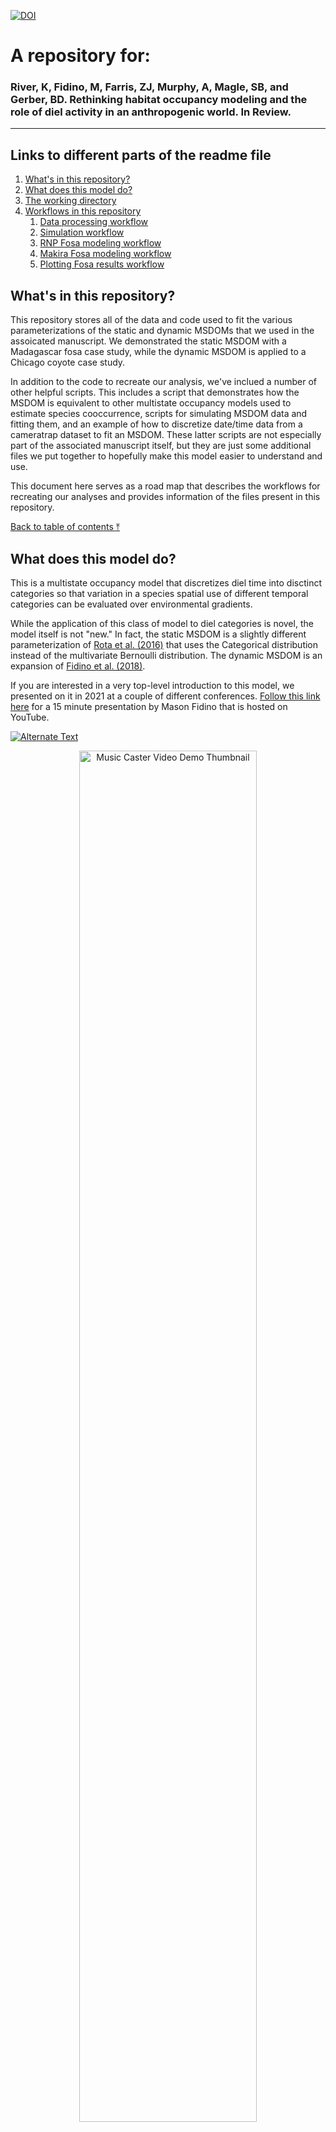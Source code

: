 [![DOI](https://zenodo.org/badge/DOI/10.5281/zenodo.5828410.svg)](https://doi.org/10.5281/zenodo.5828410)


# A repository for:

### River, K, Fidino, M, Farris, ZJ, Murphy, A, Magle, SB, and Gerber, BD. Rethinking habitat occupancy modeling and the role of diel activity in an anthropogenic world. In Review.
---


## Links to different parts of the readme file

1. [What's in this repository?](#whats-in-this-repository)
2. [What does this model do?](#what-does-this-model-do)
3. [The working directory](#the-working-directory)
4. [Workflows in this repository](#workflows-in-this-repository)
	1. [Data processing workflow](#data-processing-workflow)
	2. [Simulation workflow](#simulation-workflow)
	3. [RNP Fosa modeling workflow](#rnp-fosa-modeling-workflow)
	4. [Makira Fosa modeling workflow](#makira-fosa-modeling-workflow)
	5. [Plotting Fosa results workflow](#plotting-fosa-results-workflow)



## What's in this repository?

This repository stores all of the data and code used to fit the various parameterizations of the static and dynamic MSDOMs that we used in the assoicated manuscript. We demonstrated the static MSDOM with a Madagascar fosa case study, while the dynamic MSDOM is applied to a Chicago coyote case study. 

In addition to the code to recreate our analysis, we've inclued a number of other helpful scripts. This includes a script that demonstrates how the MSDOM is equivalent to other multistate occupancy models used to estimate species cooccurrence, scripts for simulating MSDOM data and fitting them, and an example of how to discretize date/time data from a cameratrap dataset to fit an MSDOM. These latter scripts are not especially part of the associated manuscript itself, but they are just some additional files we put together to hopefully make this model easier to understand and use.

This document here serves as a road map that describes the workflows for recreating our analyses and provides information of the files present in this repository.


[Back to table of contents ⤒](#a-repository-for)

## What does this model do?

This is a multistate occupancy model that discretizes diel time into disctinct categories so that variation in a species spatial use of different temporal categories can be evaluated over environmental gradients. 

While the application of this class of model to diel categories is novel, the model itself is not "new." In fact, the static MSDOM is a slightly different parameterization of [Rota et al. (2016)](https://doi.org/10.1111/2041-210X.12587) that uses the Categorical distribution instead of the multivariate Bernoulli distribution. The dynamic MSDOM is an expansion of [Fidino et al. (2018)](https://doi.org/10.1111/2041-210X.13117).

If you are interested in a very top-level introduction to this model, we presented on it in 2021 at a couple of different conferences. [Follow this link here](https://www.youtube.com/watch?v=r1ZMLwPQAkM) for a 15 minute presentation by Mason Fidino that is hosted on YouTube.


<a href="https://www.youtube.com/watch?v=r1ZMLwPQAkM" title="This link here"><img src="img_start.jpg" alt="Alternate Text" /></a>


<a href="https://www.youtube.com/watch?v=r1ZMLwPQAkM" title="Music Caster Video Demo">
  <p align="center">
    <img width="75%" src="img_start.jpg" alt="Music Caster Video Demo Thumbnail"/>
  </p>
</a>
[Back to table of contents ⤒](#a-repository-for)


### The working directory

For all scripts in this repository, we assume you have set the working directory as the folder that houses the entire repository. All files that are read in or scripts that are run are made relative to this central directory.

Overall, this repository contains 6 subfolders:

1) The **Chicago coyote** folder includes data, R scripts, and plots specific to case study on coyotes that uses the dynamic MSDOM.
2) The **Data Procesing** folder includes R scripts and example data on how to prepare data for the MSDOM.
3) The **JAGS** folder includes JAGS models for the static and dynamic MSDOM, including the full, reduced, and null parameterizations.
4) The **Makira Fosa2** folder includes fosa data from Makira Natural Park and R scripts for fitting the static MSDOM, including model comparison using CPO.
5) The **RNP Fosa** folder includes fosa data from Ranomafana National Park and R scripts for fitting the MSDOM, including model comparison using CPO.
6) The **Simulation Files** folder includes scripts for simulating data under different versions of the static and dynamic MSDOM (full, reduced, null) and fitting these models using JAGS.

[Back to table of contents ⤒](#a-repository-for)


### Workflows in this repository

As there are multiple analyses, there are multiple workflows in this repository. We describe each of them here, and then leave the more specific file explanations to later in this README file.

#### Data processing workflow

The data processing is simply meant as an example, but because it is important to know how to process the data before modeling we thought it was a good idea to demonstrate this. Within `./Data processing/`, the script `Diel.Occ.Script.R` is provided as an exemplar on how to convert single-state occupancy detection matrices to a 4 state matrix to be used in the MSDOM. This script uses the function script `diel.occ.fun.R` (**WHICH IS LOCATED WHERE**).

[Back to table of contents ⤒](#a-repository-for)

#### Simulation workflow

##### Static model simulations (`./Simulation Files/`)

Simulating and fitting data from a model is perhaps the best way to understand how the model works. There are no simulations in the manuscript. These are provided for folks interested in exploring the workings of the MSDOM.
To start, choose whether you want to simulate the Null, Reduced, or Full MSDOM. The respective simulations files are `sim.data.MSDOM.null.model.r`, `sim.data.MSDOM.reduced.model.r`, and `sim.data.MSDOM.full.model.r`.


The simulation scripts are setup to simulate a default of 100 datasets from the chosen model and output a model object, for example, `sim.full.data`.
Once data is simulated, use the script `fit.sim.data.MSDOM.r` to fit models to each data set. The script is setup to fit the Null, Reduced, and Full MSDOMs. Results are automatically output into sequential files, e.g., `fit.simdata.Full.1.out`.
Model comparison using CPO can be done for each of the three models on each data set using the script `model.comparison.CPO.r`.


##### Dynamic model simulations  (`./Simulation Files/dynamic_simulations`)

The dynamic model simualtions have been set up so that all you need to do is source the respective R script of the different dynamic MSDOM parameterizations. As written, these scripts will simulate the data, fit the model, and then compare the parameter estimates to the true values that generated the data in a plot. We have provided four different parameterizations of the dynamic MSDOM for simulation. For each of these scripts, you can either open it up and run through it on your own, or just source the script relative to the working directory.

- `dynamic_conditional.R`: For the full MSDOM that includes second-order parameters. Example of use: `source("./Simulation Files/dynamic_simulation/dynamic_conditional.R")`.

- `dynamic_conditional_indep.rho.R`: Identical to `dynamic_conditional.R` except the detection states are assumed to be independent. Example of use: `source("./Simulation Files/dynamic_simulation/dynamic_conditional_indep_rho.R")`.

- `dynamic_null.R`: This is still a MSDOM, except there are no second-order parameters in the model. Example of use: `source("./Simulation Files/dynamic_simulation/dynamic_null.R")`

- `dynamic_null_indep_rho.R`: Identical to `dynamic_null.R` except the detection states are assumed to be independent.  Example of use: `source("./Simulation Files/dynamic_simulation/dynamic_null_indep_rho.R")`.


All four of these scripts rely on `./Simulation Files/dynamic_simulation/dynamic_utilities.R`, which is a bunch of helper functions to simulate the data, store the true parameter values, prepare the data for the analysis, and compare the estimated results to the true values. Currently, these scripts are set up to randomly generate parameter values. If you wanted to input your own, you would have to generalize `sim_covariates()` in `dynamic_utilities.R` to accept the parameter values.


[Back to table of contents ⤒](#a-repository-for)


#### RNP Fosa modeling workflow


There are two scripts that model fosa data from Ranomafana National Park used in the manuscript (both of which can be found in `./RNP Fosa/`), `RNP.MSDOM.modeling.script.r` and `RNP.MSDOM.modeling.script2.r`. The difference between the scripts is that `RNP.MSDOM.modeling.script2.r` includes a categorical covariate to indicate the survey each of the data come from, 2007 or 2008. Each script fits 9 models, in which covariates are used or not and the model specification is either Full, Null, or Reduced.  For each model fit, CPO is estimated and appended to the file `CPO.out.RNP.csv`.

After a model or models are fit, the `RNP.GOF.r` file can be used to derive a Bayesian p-value for goodness of fit.
A plotting script, `RNP.MSDOM.plotting.r`, is provided to explore estimated parameters and predict occupancy probability using a supported covariate.

[Back to table of contents ⤒](#a-repository-for)


#### Makira Fosa modeling workflow

The Makira fosa models are fit in `./Makira Fosa2/`. The script `makira.data.script.r` compiles detection non-detection data across sampled to sites into a single R object (`Makira.data2`) that can be used in fitting MSDOMs.
MSDOMs are fit using the script `makira.modeling.script.r`. There are 6 models fit, with and without a covariate, for each of the Full, Reduced, and Null model specifications. These results are used in the manuscript. Each model object is saved within the `./Makira Fosa2` folder and the CPO value is appended to the file, `CPO.out.Makira.csv`.
The results from model outputs can be viewed using the `makira.MSTOM.plotting.r` script.


[Back to table of contents ⤒](#a-repository-for)

#### Plotting Fosa results workflow

These figures are generated within the working directory with the file `Fosa_Plots_Final.R.` This script assumes you have ran through both the RNP Fosa and Makira Fosa modeling workflows, and have saved the model output objects (which are used to plot these results).


---

<div align="center"><img width="150" height="auto" src="coyote.jpg" alt="A silhouette of a coyote." /></div>
<div align="center"> <h3>Chicago coyote</h3> </div>

If you are interested in fitting the suite of dynamic MSDOMs we did to the coyote
data, then all you need to run is `./Chicago coyote/fit_models.R`.

### Sub-folders

**data** - Folder of coyote data files

**figures** - Folder of dynamic MSDOM results using coyote data

**mcmc_plots** - Folder of MCMC traceplots of model parameters

**pngs** - Folder of icons used in figures

### Scripts

**analysis_utilities.R** - A contains the function `make_model_matrix`, which
is used to make the design matrix for the dynamic MSDOMs across the three models
fit to the coyote data, which makes it possible to fit all the models in a for
loop within `./Chicago coyote/fit_models.R`.

**calculate_steady_state.R** - estimating steady state occupancy from a transition matrix, used after a model has been fit.

**extract_covariates.R** - extracting site-level urbanization covariates. This
script requires you to have the associated raster or shape files downloaded on
your local computer (the script outlines where we downloaded them from).

**fit_models.R** - fits the dynamic MSDOM models to the coyote data. Assumes that 
the repository is the current working directory.

**model_selection.R** - model comparison via CPO, ran after models are fit.

**plot_tpm.R** - evaluating the best fit-model to make figures

**plot_utilities.R** - model output processing for plotting

**prep_objects_for_model.R** - Sourced by fit_models.R and model_selection.R scripts more clear. This script essentially prepares all of the data for analysis. Definitely
something to look through if you are running `./Chicago coyote/fit_models.R` as 
a number of objects are created in here that are used (e.g., a `models` data.frame 
with formulas that specify the models being fit).

**scrub_coyote_data.R** - arrange detection non-detction with observed diel states. This is a good example of how you would prepare your raw camera trap data for analysis with an MSDOM (for the four state model we used).

**spatial_utilities.R** - This contains a suite of functions to extract covariate
data. It's an older working version of https://github.com/mfidino/uwinspatialtools.

**summarise_parameters.R** - processing model fit output. We used this to get
expected parameter estimates for the results section and put them into a 
transition probability matrix (to make is easier to look at).


---

<div align="center"> <h3>Data Processing</h3> </div>

This folder is for the static MSDOM case studies.

**Example_Detection_Matrix.csv** - single state detection/non-detection matrix

**Example_Photo_Data.csv** - original photo data relevant to the example detection matrix

**diel.occ.fun.R** - the function called by Diel.Occ.Script.R

**Diel.Occ.Script.R** - script to convert a single-state occupancy detection matrix into a 4 state diel matrix

---

<div align="center"><img width="150" height="auto" src="raccoon.jpg" alt="A silhouette of a raccoon." /></div>

<div align="center"><h2>JAGS folder</h2></div>

<div align="left"><h3>Dynamic MSDOMs</h3> </div>

Note: These dynamic models have been written in a way to work with the output
from the make_model_matrix function used in `./Chicago coyote/fit_models.R`.  

**jags.dynamic.fake.multistate.R** - standard dynamic occupancy model generalized to be fit with multi-state data

**jags.dynamic.multistate.covars.R** - dynamic MSDOM with second-order
parameters and covariates.

**jags.dynamic.multistate.null.R** - dynamic MSDOM parameterized without second-order parameters


<div align="left"> <h3>Static MSDOM</h3> </div>
<div align="center"> <h4>FULL Model</h3> </div>

**jags.multistate.occ.full.R** - Full MSDOM with probabilities estimated directly (no logit transformation) without site covariates.

**jags.multistate.occ.full.alt.R**- Full MSDOM with probabilities estimated on the logit scale without site covariates. 

**jags.multistate.occ.full.alt.RE.R** - Full MSDOM with probabilities estimated on the logit scale; detection and occupancy parameters are realizations from a higher order Normal distribution (i.e. random effect). No covariates.

**jags.multistate.occ.full.site.covs.by.state.R** - Full MSDOM with probabilities estimated on the logit scale, in which occupancy parameters are modeled using any set or size of site covariates, separately for each state.

**jags.multistate.occ.full.site.covs.R** - Full MSDOM with probabilities estimated on the logit scale, in which occupancy parameters are modeled using the same single site covariate, separately for each state.

**jags.multistate.occ.full.site.covs.RE.R** - Full MSDOM with probabilities estimated on the logit scale, in which occupancy parameters are modeled using separate covariates for each state and detection and occupancy parameters are realizations from a higher order Normal distribution (i.e. random effect).   

<div align="center"> <h4>REDUCED</h3> </div>

**jags.multistate.occ.reduced.R** - Reduced MSDOM with probabilities estimated directly (no transformation).

**jags.multistate.occ.reduced.alt.R** - Reduced MSDOM with occupancy probabilities estimated directly and detection probabilities estimated on the logit scale.

**jags.multistate.occ.red.det.full.R** - Reduced MSDOM with a reduced state occupancy parameterization (no transformation) and full state detection probability parameterization (no transformation).

**jags.multistate.occ.reduced.site.covs.R** - Reduced MSDOM in which logit-scaled occupancy parameters are modeled using the same single site covariate and state detection probabilities are reduced (no transformation).

**jags.multistate.occ.reduced.alt.RE.R** - Reduced MSDOM in which all parameters are estimated on the logit scale and state and detection proabilities are realizations from separate higher order Normal distributions (i.e. random effect).   

**jags.multistate.occ.reduced.site.covs.RE.R** - Reduced MSDOM in which all parameters are estimated on the logit scale and state occupancy parameters are modeled using separate (single) site covariates; detection and occupancy parameters are realizations from separate higher order Normal distributions (i.e. random effect).   

**jags.multistate.occ.reduced.site.covs.by.state.R**- Reduced MSDOM in which all parameters are estimated on the logit scale and state occupancy parameters are modeled using any set and any number of separate site covariates.

<div align="center"> <h4>NULL</h3> </div>

**jags.multistate.occ.null.R** - Null MSDOM, in which there is no state variation in occupancy or detection parameters; parameters are estimated directly (no transformation).

**jags.multistate.occ.null.alt.R** - Null MSDOM, in which there is no state variation in occupancy or detection parameters; parameters are estimated on the logit scale.

**jags.multistate.occ.null.det.null.R** - Null MSDOM, in which there is no state variation in occupancy or detection parameters; occupancy parameters are estimated on the logit scale and detection parameters are estiamted without transformation.

**jags.multistate.occ.null.alt.RE.R** - Null MSDOM, in which there is no state variation in occupancy or detection parameters; detection and occupancy parameters are realizations from separate higher order Normal distributions (i.e. random effect).   

**jags.multistate.occ.null.site.covs.R** - Null MSDOM, in which there is no state variation in occupancy or detection parameters; occupancy parameters are modeled on the logit scale using the same site-covariate and detection parameters are estimated on the logit scale without covariates.   

**jags.multistate.occ.null.site.covs.by.state.R** - Null MSDOM, in which there is no state variation in occupancy or detection parameters; occupancy parameters are modeled on the logit scale using any set of the same site-covariates and detection parameters are estimated on the logit scale without covariates. 

**jags.multistate.occ.null.site.covs.RE.R** - Null MSDOM, in which there is no state variation in occupancy or detection parameters; occupancy parameters are modeled on the logit scale using any set of the same site-covariates and detection parameters are estimated on the logit scale without covariates. Detection and occupancy parameters are realizations from separate higher order Normal distributions (i.e. random effect)

---

<div align="center"> <h3>Makira Fosa2</h3> </div>

**AJB-FRK-LKT-MGB-SLJ-SOA-VIN** - Each folder contains site-level diel detection/non-detection data (4 states) and covariate information for the fosa

**makira.data.script.r** - data script to prepare detection data in a format useable for MSDOM model fitting

**Makira.data2** - R object containing the prepared data for model fitting

**Makira.fosa.det.parms.png** - posterior estimates of detection probabilites from the most supported model

**Makira.fosa.occ.parms.png** - posterior estimates of occupancy probabilites from the most supported model

**makira.modeling.script.r** - static MSDOM model fitting to Makira fosa data

**makira.MSTOM.plotting.r** - basic plotting from model output

**multi.state.likelihood.r** - MSDOM likelihood for 4 states used to compare models

**CPO.function.RE.r** - MSDOM likelihood for 4 states used to compare models

**CPO.out.Makira.csv** - script to calculate CPO from a model with random effects on occupancy and detection parameters


---

<div align="center"> <h3>RNP Fosa</h3> </div>

**CPO.function.r** - model comparison script

**CPO.out.RNP.csv** - results of model comparison using CPO

**GOF.r** - posterior predictive check function

**M1.full.fit** - R object of most supported model used for plotting

**RNP.GOF.r** - script to process posterior predictive check

**RNP.MSDOM.modeling.script.r** - fosa RNP model fitting without an effect for survey

**RNP.MSDOM.modeling.script2.r** - fosa RNP model fitting of the same models but with a categorical effect for survey. 

**RNP.MSTOM.plotting.r** - basic plotting of model object

**RNP.fosa.State.Prob.png** - predicted state probabilities varying by distance to nearest village

**RNP.fosa.det.parms.png** - posterior distributions of detection parameters from the most supported model

**RNP.fosa.parms.png** - posterior distributions of occupancy parameters from the most supported model

**RNP2.data** - R object of fosa RNP data

**RNP2007.csv** - prepared 4-state detection/non-detection data of fosa from RNP

**multi.state.likelihood.r** - MSDOM likelihood function to be used for model comparison 

---

<div align="center"> <h3>Simulation Files</h3> </div>

**dynamic_simulations** - Folder for simulating dynamic MSDOM data. There are four simulation scripts, which can be used to fit the full dynamic MSDOM (with or without
independent detection parameters for the fourth state), as well as the dynamic model
without second order parameters. The final script in here `dynamic_utilities.R`, has
a lot of functions that were written to streamline the simulations, and has some 
functions that are even used in `./Chicago coyote/fit_models.R`.

**MARK.2.species** - Folder containing output results from MARK model fitting using the unconditional 2 species occupancy model

**det.matrix.func.r** - function to put detection parameters into a matrix

**fit.sim.data.MSDOM.r** - fits simulated MSDOM data using JAGS models

**model.comparison.CPO.r** - compares models via CPO

**MSDOM Full comparison with 2.species.occ.model.r** - comparison of the original unconditional two species occupancy model with that of the MSDOM Full model

**MSDOM Full comparison with 2.species.occ.model2.R** - comparison of the conditional two species occupancy model with that of the MSDOM Full model

**multi.state.likelihood.r** - likelihood function for the 4 state MSDOM

**null.model.comparison.r** - compares the null model MSDOM estimates of overall occupancy with estimates of occupancy from simple occupancy model without state designations

**sim.data.MSDOM.full.model.r** - script to simulate data from the full MSDOM

**sim.data.MSDOM.null.model.r** - script to simulate data from the null MSDOM

**sim.data.MSDOM.reduced.model.r** - script to simulate data from the reduced MSDOM

**sim.full.data** - R object of simulated data from the full MSDOM

**sim.null.data** - R object of simulated data from the null MSDOM

**sim.reduced.data** - R object of simulated data from the reduced MSDOM

---
